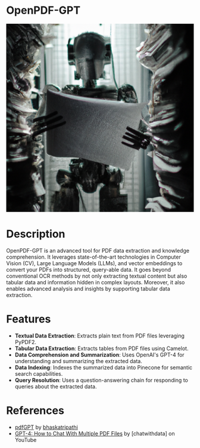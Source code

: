 # OpenPDF-GPT
<div align="center">


![Demo](https://github.com/Joseph-M-Cook/OpenPDF-GPT/blob/48ab065ed82ee40115edc79ba08e5c6abdd52009/OpenPDF-GPT.png)
  </div>
  
# Description
OpenPDF-GPT is an advanced tool for PDF data extraction and knowledge comprehension. It leverages state-of-the-art technologies in Computer Vision (CV), Large Language Models (LLMs), and vector embeddings to convert your PDFs into structured, query-able data. It goes beyond conventional OCR methods by not only extracting textual content but also tabular data and information hidden in complex layouts. Moreover, it also enables advanced analysis and insights by supporting tabular data extraction.

# Features
- **Textual Data Extraction**: Extracts plain text from PDF files leveraging PyPDF2.
- **Tabular Data Extraction**: Extracts tables from PDF files using Camelot.
- **Data Comprehension and Summarization**: Uses OpenAI's GPT-4 for understanding and summarizing the extracted data.
- **Data Indexing**: Indexes the summarized data into Pinecone for semantic search capabilities.
- **Query Resolution**: Uses a question-answering chain for responding to queries about the extracted data.

# References
- [pdfGPT](https://github.com/bhaskatripathi/pdfGPT) by [bhaskatripathi](https://github.com/bhaskatripathi)
- [GPT-4: How to Chat With Multiple PDF Files](https://www.youtube.com/watch?v=Ix9WIZpArm0&t=12s) by [chatwithdata] on YouTube
